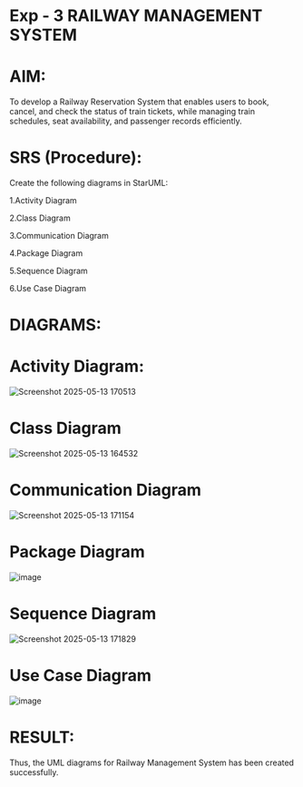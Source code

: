
# Exp - 3 RAILWAY MANAGEMENT SYSTEM

# AIM:

To develop a Railway Reservation System that enables users to book, cancel, and check the status of train tickets, while managing train schedules, seat availability, and passenger records efficiently.

# SRS (Procedure):

Create the following diagrams in StarUML:

1.Activity Diagram

2.Class Diagram

3.Communication Diagram

4.Package Diagram

5.Sequence Diagram

6.Use Case Diagram
# DIAGRAMS:

# Activity Diagram:

![Screenshot 2025-05-13 170513](https://github.com/user-attachments/assets/ecf2ee04-0267-4a1f-8986-e1e0c1b375d1)



# Class Diagram


![Screenshot 2025-05-13 164532](https://github.com/user-attachments/assets/96a7ae52-ba17-4eea-bc8b-19ce8d99a955)




# Communication Diagram


![Screenshot 2025-05-13 171154](https://github.com/user-attachments/assets/518ffeb5-cd3d-47e9-b4c3-06cc4f8aba36)



# Package Diagram

![image](https://github.com/user-attachments/assets/f99f2589-bb26-4d56-b055-25966d075d83)



# Sequence Diagram

![Screenshot 2025-05-13 171829](https://github.com/user-attachments/assets/9f5eab4c-5a79-4fa7-8e11-40d1bb8b5982)


# Use Case Diagram

![image](https://github.com/user-attachments/assets/180f8635-8222-40dc-b91e-efa58de3d40d)



# RESULT:


Thus, the UML diagrams for Railway Management System has been created successfully.
